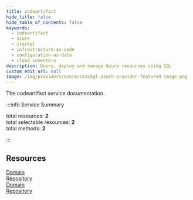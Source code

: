 ```yaml
---
title: codeartifact
hide_title: false
hide_table_of_contents: false
keywords:
  - codeartifact
  - azure
  - stackql
  - infrastructure-as-code
  - configuration-as-data
  - cloud inventory
description: Query, deploy and manage Azure resources using SQL
custom_edit_url: null
image: /img/providers/azure/stackql-azure-provider-featured-image.png
---
```


The codeartifact service documentation.

:::info Service Summary

<div class="row">
<div class="providerDocColumn">
<span>total resources:&nbsp;<b>2</b></span><br />
<span>total selectable resources:&nbsp;<b>2</b></span><br />
<span>total methods:&nbsp;<b>2</b></span><br />
</div>
</div>

:::

## Resources
<div class="row">
<div class="providerDocColumn">
<a href="/providers/azure/codeartifact/Domain/">Domain</a><br />
<a href="/providers/azure/codeartifact/Repository/">Repository</a>
</div>
<div class="providerDocColumn">
<a href="/providers/azure/codeartifact/Domain/">Domain</a><br />
<a href="/providers/azure/codeartifact/Repository/">Repository</a>
</div>
</div>
